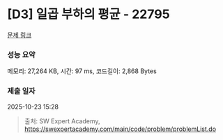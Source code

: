 # [D3] 일곱 부하의 평균 - 22795 

[문제 링크](https://swexpertacademy.com/main/code/problem/problemDetail.do?contestProbId=AZND_Dyq8SUDFAWB) 

### 성능 요약

메모리: 27,264 KB, 시간: 97 ms, 코드길이: 2,868 Bytes

### 제출 일자

2025-10-23 15:28



> 출처: SW Expert Academy, https://swexpertacademy.com/main/code/problem/problemList.do